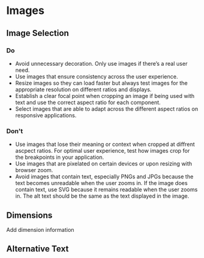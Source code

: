 # Images

## Image Selection

### Do
- Avoid unnecessary decoration. Only use images if there’s a real user need.
- Use images that ensure consistency across the user experience.
- Resize images so they can load faster but always test images for the appropriate resolution on different ratios and displays.
- Establish a clear focal point when cropping an image if being used with text and use the correct aspect ratio for each component.
- Select images that are able to adapt across the different aspect ratios on responsive applications.

### Don't
- Use images that lose their meaning or context when cropped at diffrent ascpect ratios. For optimal user experience, test how images crop for the breakpoints in your application.
- Use images that are pixelated on certain devices or upon resizing with browser zoom.
- Avoid images that contain text, especially PNGs and JPGs because the text becomes unreadable when the user zooms in. If the image does contain text, use SVG because it remains readable when the user zooms in. The alt text should be the same as the text displayed in the image.

## Dimensions

Add dimension information

## Alternative Text

